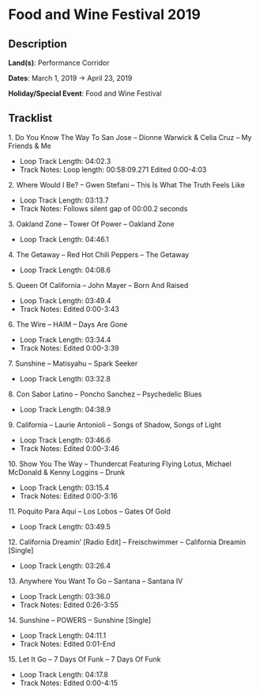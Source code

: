 # Food and Wine Festival 2019

## Description

**Land(s)**: Performance Corridor

**Dates**: March 1, 2019 → April 23, 2019

**Holiday/Special Event**: Food and Wine Festival

## Tracklist

1\. Do You Know The Way To San Jose – Dionne Warwick & Celia Cruz – My Friends & Me

- Loop Track Length: 04:02.3
- Track Notes: Loop length: 00:58:09.271
Edited 0:00-4:03

2\. Where Would I Be? – Gwen Stefani – This Is What The Truth Feels Like

- Loop Track Length: 03:13.7
- Track Notes: Follows silent gap of 00:00.2 seconds

3\. Oakland Zone – Tower Of Power – Oakland Zone

- Loop Track Length: 04:46.1

4\. The Getaway – Red Hot Chili Peppers – The Getaway

- Loop Track Length: 04:08.6

5\. Queen Of California – John Mayer – Born And Raised

- Loop Track Length: 03:49.4
- Track Notes: Edited 0:00-3:43

6\. The Wire – HAIM – Days Are Gone

- Loop Track Length: 03:34.4
- Track Notes: Edited 0:00-3:39

7\. Sunshine – Matisyahu – Spark Seeker

- Loop Track Length: 03:32.8

8\. Con Sabor Latino – Poncho Sanchez – Psychedelic Blues

- Loop Track Length: 04:38.9

9\. California – Laurie Antonioli – Songs of Shadow, Songs of Light

- Loop Track Length: 03:46.6
- Track Notes: Edited 0:00-3:46

10\. Show You The Way – Thundercat Featuring Flying Lotus, Michael McDonald & Kenny Loggins – Drunk

- Loop Track Length: 03:15.4
- Track Notes: Edited 0:00-3:16

11\. Poquito Para Aqui – Los Lobos – Gates Of Gold

- Loop Track Length: 03:49.5

12\. California Dreamin’ [Radio Edit] – Freischwimmer – California Dreamin [Single]

- Loop Track Length: 03:26.4

13\. Anywhere You Want To Go – Santana – Santana IV

- Loop Track Length: 03:36.0
- Track Notes: Edited 0:26-3:55

14\. Sunshine – POWERS – Sunshine [Single]

- Loop Track Length: 04:11.1
- Track Notes: Edited 0:01-End

15\. Let It Go – 7 Days Of Funk – 7 Days Of Funk

- Loop Track Length: 04:17.8
- Track Notes: Edited 0:00-4:15
